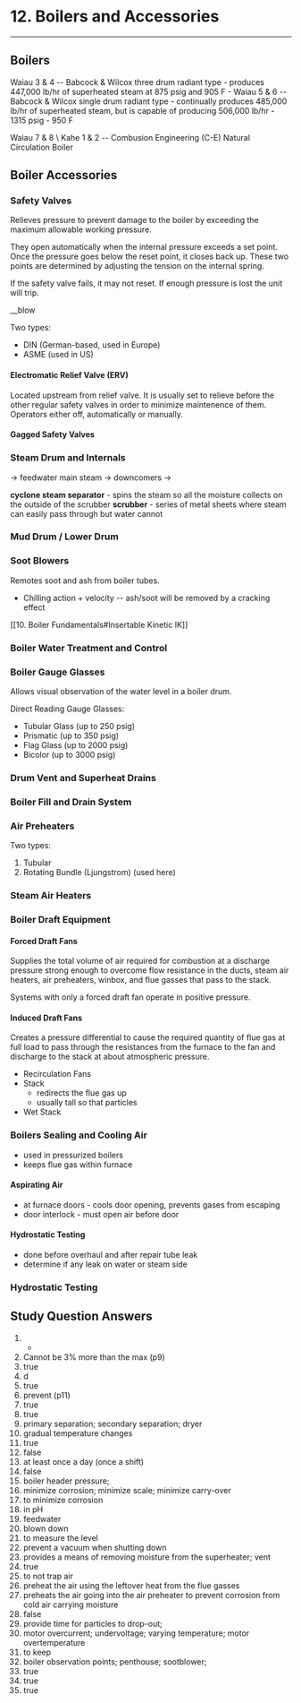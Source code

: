 # 12. Boilers and Accessories
---

## Boilers

Waiau 3 & 4 -- Babcock & Wilcox three drum radiant type
	- produces 447,000 lb/hr of superheated steam at 875 psig and 905 F
	- 
Waiau 5 & 6 -- Babcock & Wilcox single drum radiant type
	- continually produces 485,000 lb/hr of superheated steam, but is capable of producing 506,000 lb/hr
	- 1315 psig
	- 950 F

Waiau 7 & 8 \ Kahe 1 & 2 -- Combusion Engineering (C-E) Natural Circulation Boiler

## Boiler Accessories

### Safety Valves
Relieves pressure to prevent damage to the boiler by exceeding the maximum allowable working pressure.

They open automatically when the internal pressure exceeds a set point. Once the pressure goes below the reset point, it closes back up. These two points are determined by adjusting the tension on the internal spring.

If the safety valve fails, it may not reset. If enough pressure is lost the unit will trip.

__blow

Two types:
- DIN (German-based, used in Europe)
- ASME (used in US)

#### Electromatic Relief Valve (ERV)
Located upstream from relief valve. It is usually set to relieve before the other regular safety valves in order to minimize maintenence of them. Operators either off, automatically or manually.

#### Gagged Safety Valves

### Steam Drum and Internals
-> feedwater
main steam ->
downcomers ->

__cyclone steam separator__ - spins the steam so all the moisture collects on the outside of the scrubber
__scrubber__ - series of metal sheets where steam can easily pass through but water cannot

### Mud Drum / Lower Drum

### Soot Blowers
Remotes soot and ash from boiler tubes.

- Chilling action + velocity -- ash/soot will be removed by a cracking effect

[[10. Boiler Fundamentals#Insertable Kinetic IK]]

### Boiler Water Treatment and Control

### Boiler Gauge Glasses
Allows visual observation of the water level in a boiler drum.

Direct Reading Gauge Glasses:
-	Tubular Glass (up to 250 psig)
-	Prismatic (up to 350 psig)
-	Flag Glass (up to 2000 psig)
-	Bicolor (up to 3000 psig)

### Drum Vent and Superheat Drains

### Boiler Fill and Drain System

### Air Preheaters
Two types:
1. Tubular
2. Rotating Bundle (Ljungstrom) (used here)

### Steam Air Heaters

### Boiler Draft Equipment

#### Forced Draft Fans
Supplies the total volume of air required for combustion at a discharge pressure strong enough to overcome flow resistance in the ducts, steam air heaters, air preheaters, winbox, and flue gasses that pass to the stack.

Systems with only a forced draft fan operate in positive pressure.

#### Induced Draft Fans
Creates a pressure differential to cause the required quantity of flue gas at full load to pass through the resistances from the furnace to the fan and discharge to the stack at about atmospheric pressure.

- Recirculation Fans
- Stack
	-	redirects the flue gas up
	-	usually tall so that particles 
- Wet Stack

### Boilers Sealing and Cooling Air
- used in pressurized boilers
- keeps flue gas within furnace

#### Aspirating Air
- at furnace doors - cools door opening, prevents gases from escaping
- door interlock - must open air before door

#### Hydrostatic Testing
- done before overhaul and after repair tube leak
- determine if any leak on water or steam side

### Hydrostatic Testing

## Study Question Answers
1. -
2. Cannot be 3% more than the max (p9)
3. true
4. d
5. true
6. prevent (p11)
7. true
8. true
9. primary separation; secondary separation; dryer
10. gradual temperature changes
11. true
12. false
13. at least once a day (once a shift)
14. false
15. boiler header pressure; 
16. minimize corrosion; minimize scale; minimize carry-over
17. to minimize corrosion
18. in pH
19. feedwater
20.	blown down
21.	to measure the level
22.	prevent a vacuum when shutting down
23.	provides a means of removing moisture from the superheater; vent
24.	true
25.	to not trap air
26.	preheat the air using the leftover heat from the flue gasses
27. preheats the air going into the air preheater to prevent corrosion from cold air carrying moisture
28. false
29. provide time for particles to drop-out;
30. motor overcurrent; undervoltage; varying temperature; motor overtemperature
31. to keep 
32. boiler observation points; penthouse; sootblower; 
33. true
34. true
35. true